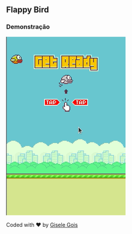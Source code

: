 ## Flappy Bird

### Demonstração

![enter image description here](https://github.com/GiseleGois/flappy-bird/blob/main/flappyGif.gif?raw=true)

Coded with ❤️  by [Gisele Gois](https://github.com/GiseleGois)
